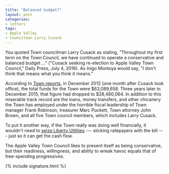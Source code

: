 ```yaml
---
title: "Balanced budget?"
layout: post
categories:
- letters
tags:
- Apple Valley
- Councilman Larry Cusack
---
```


You quoted Town councilman Larry Cusack as stating, "Throughout my first term on the Town Council, we have continued to operate a conservative and balanced budget ..." ("Cusack seeking re-election to Apple Valley Town Council," Daily Press, July 4, 2016). As Inigo Montoya would say, "I don't think that means what you think it means."

According to [Town reports](https://waterwedoing.website/docs/toav/TOAV-treasurers-reports.php), in December 2012 (one month after Cusack took office), the total funds for the Town were $63,089,658. Three years later in December 2015, that figure had dropped to $28,480,064. In addition to this miserable track record are the loans, money transfers, and other chicanery the Town has employed under the horrible fiscal leadership of Town manager Frank Robinson, treasurer Marc Puckett, Town attorney John Brown, and all five Town council members, which includes Larry Cusack.

To put it another way, if the Town really was doing well financially, it wouldn't need to [seize Liberty Utilities](https://waterwedoing.website/) --- sticking ratepayers with the bill --- just so it can get the cash flow.

The Apple Valley Town Council likes to present itself as being conservative, but their readiness, willingness, and ability to wreak havoc equals that of free-spending progressives.

{% include signature.html %}
